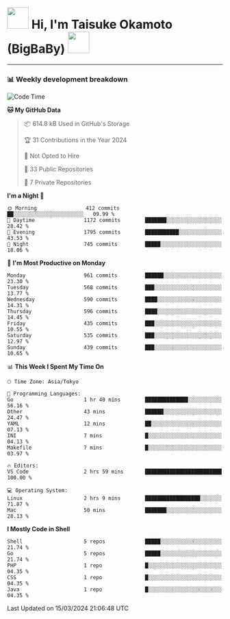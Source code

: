 <!-- Title -->
<h1>
    <img src="https://media.tenor.com/TlyRveJkgo4AAAAi/cloud-cloud-strife.gif" width="50"/> 
    Hi, I'm Taisuke Okamoto (BigBaBy) 
    <img src="https://media.tenor.com/TlyRveJkgo4AAAAi/cloud-cloud-strife.gif" width="50"/>
</h1>

---

<h3> 📊 Weekly development breakdown </h3>
<!-- waka-readme-stats -->

<!--START_SECTION:waka-->
![Code Time](http://img.shields.io/badge/Code%20Time-1%2C701%20hrs%2022%20mins-blue)

**🐱 My GitHub Data** 

> 📦 614.8 kB Used in GitHub's Storage 
 > 
> 🏆 31 Contributions in the Year 2024
 > 
> 🚫 Not Opted to Hire
 > 
> 📜 33 Public Repositories 
 > 
> 🔑 7 Private Repositories 
 > 
**I'm a Night 🦉** 

```text
🌞 Morning                412 commits         ██░░░░░░░░░░░░░░░░░░░░░░░   09.99 % 
🌆 Daytime                1172 commits        ███████░░░░░░░░░░░░░░░░░░   28.42 % 
🌃 Evening                1795 commits        ███████████░░░░░░░░░░░░░░   43.53 % 
🌙 Night                  745 commits         █████░░░░░░░░░░░░░░░░░░░░   18.06 % 
```
📅 **I'm Most Productive on Monday** 

```text
Monday                   961 commits         ██████░░░░░░░░░░░░░░░░░░░   23.30 % 
Tuesday                  568 commits         ███░░░░░░░░░░░░░░░░░░░░░░   13.77 % 
Wednesday                590 commits         ████░░░░░░░░░░░░░░░░░░░░░   14.31 % 
Thursday                 596 commits         ████░░░░░░░░░░░░░░░░░░░░░   14.45 % 
Friday                   435 commits         ███░░░░░░░░░░░░░░░░░░░░░░   10.55 % 
Saturday                 535 commits         ███░░░░░░░░░░░░░░░░░░░░░░   12.97 % 
Sunday                   439 commits         ███░░░░░░░░░░░░░░░░░░░░░░   10.65 % 
```


📊 **This Week I Spent My Time On** 

```text
🕑︎ Time Zone: Asia/Tokyo

💬 Programming Languages: 
Go                       1 hr 40 mins        ██████████████░░░░░░░░░░░   56.16 % 
Other                    43 mins             ██████░░░░░░░░░░░░░░░░░░░   24.47 % 
YAML                     12 mins             ██░░░░░░░░░░░░░░░░░░░░░░░   07.13 % 
INI                      7 mins              █░░░░░░░░░░░░░░░░░░░░░░░░   04.13 % 
Makefile                 7 mins              █░░░░░░░░░░░░░░░░░░░░░░░░   03.97 % 

🔥 Editors: 
VS Code                  2 hrs 59 mins       █████████████████████████   100.00 % 

💻 Operating System: 
Linux                    2 hrs 9 mins        ██████████████████░░░░░░░   71.87 % 
Mac                      50 mins             ███████░░░░░░░░░░░░░░░░░░   28.13 % 
```

**I Mostly Code in Shell** 

```text
Shell                    5 repos             █████░░░░░░░░░░░░░░░░░░░░   21.74 % 
Go                       5 repos             █████░░░░░░░░░░░░░░░░░░░░   21.74 % 
PHP                      1 repo              █░░░░░░░░░░░░░░░░░░░░░░░░   04.35 % 
CSS                      1 repo              █░░░░░░░░░░░░░░░░░░░░░░░░   04.35 % 
Java                     1 repo              █░░░░░░░░░░░░░░░░░░░░░░░░   04.35 % 
```




 Last Updated on 15/03/2024 21:06:48 UTC
<!--END_SECTION:waka-->
